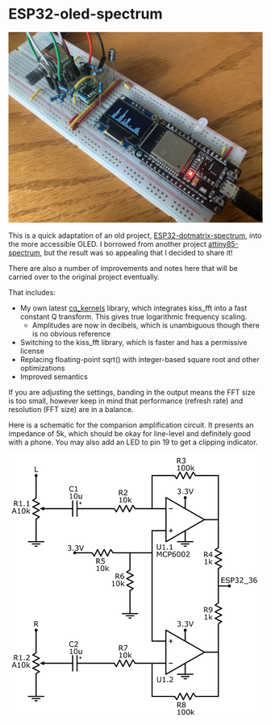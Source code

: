# ESP32-oled-spectrum

![Picture](/images/closeup.jpeg)

This is a quick adaptation of an old project, [ESP32-dotmatrix-spectrum](https://github.com/colonelwatch/ESP32-dotmatrix-spectrum), into the more accessible OLED. 
I borrowed from another project [attiny85-spectrum](https://github.com/colonelwatch/attiny85-spectrum), but the result was so appealing that I decided to share it!

There are also a number of improvements and notes here that will be carried over to the original project eventually.

That includes:
* My own latest [cq_kernels](https://github.com/colonelwatch/cq_kernel) library, which integrates kiss_fft into a fast constant Q transform. This gives true logarithmic frequency scaling.
  * Amplitudes are now in decibels, which is unambiguous though there is no obvious reference
* Switching to the kiss_fft library, which is faster and has a permissive license
* Replacing floating-point sqrt() with integer-based square root and other optimizations
* Improved semantics

If you are adjusting the settings, banding in the output means the FFT size is too small, however keep in mind that performance (refresh rate) and resolution (FFT size) are in a balance.

Here is a schematic for the companion amplification circuit. It presents an impedance of 5k, which should be okay for line-level and definitely good with a phone. You may also add an LED to pin 19 to get a clipping indicator.

![Amplification circuit](/images/amplification.png)
